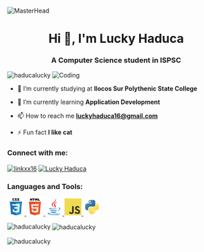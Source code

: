 ![MasterHead](https://t4.ftcdn.net/jpg/04/46/93/93/360_F_446939375_83iP0UYTg5F9vHl6icZwgrEBHXeXMVaU.jpg)
<h1 align="center">Hi 👋, I'm Lucky Haduca</h1>
<h3 align="center">A Computer Science student in ISPSC</h3>
<img align="right" alt="Coding" width="400" src="https://cdn.dribbble.com/users/730703/screenshots/6581243/avento.gif">

<p align="left"> <img src="https://komarev.com/ghpvc/?username=haducalucky&label=Profile%20views&color=0e75b6&style=flat" alt="haducalucky" /> </p>

- 🔭 I’m currently studying at **Ilocos Sur Polythenic State College**

- 🌱 I’m currently learning **Application Development**

- 📫 How to reach me **luckyhaduca16@gmail.com**

- ⚡ Fun fact **I like cat**

<h3 align="left">Connect with me:</h3>
<p align="left">
<a href="https://instagram.com/linkxx16" target="blank"><img align="center" src="https://raw.githubusercontent.com/rahuldkjain/github-profile-readme-generator/master/src/images/icons/Social/instagram.svg" alt="linkxx16" height="30" width="40" /></a>
<a href="https://discord.gg/Lucky Haduca" target="blank"><img align="center" src="https://raw.githubusercontent.com/rahuldkjain/github-profile-readme-generator/master/src/images/icons/Social/discord.svg" alt="Lucky Haduca" height="30" width="40" /></a>
</p>

<h3 align="left">Languages and Tools:</h3>
<p align="left"> <a href="https://www.w3schools.com/css/" target="_blank" rel="noreferrer"> <img src="https://raw.githubusercontent.com/devicons/devicon/master/icons/css3/css3-original-wordmark.svg" alt="css3" width="40" height="40"/> </a> <a href="https://www.w3.org/html/" target="_blank" rel="noreferrer"> <img src="https://raw.githubusercontent.com/devicons/devicon/master/icons/html5/html5-original-wordmark.svg" alt="html5" width="40" height="40"/> </a> <a href="https://www.java.com" target="_blank" rel="noreferrer"> <img src="https://raw.githubusercontent.com/devicons/devicon/master/icons/java/java-original.svg" alt="java" width="40" height="40"/> </a> <a href="https://developer.mozilla.org/en-US/docs/Web/JavaScript" target="_blank" rel="noreferrer"> <img src="https://raw.githubusercontent.com/devicons/devicon/master/icons/javascript/javascript-original.svg" alt="javascript" width="40" height="40"/> </a> <a href="https://www.python.org" target="_blank" rel="noreferrer"> <img src="https://raw.githubusercontent.com/devicons/devicon/master/icons/python/python-original.svg" alt="python" width="40" height="40"/> </a> </p>

<p><img align="left" src="https://github-readme-stats.vercel.app/api/top-langs?username=haducalucky&show_icons=true&locale=en&layout=compact" alt="haducalucky" /></p>

<p>&nbsp;<img align="center" src="https://github-readme-stats.vercel.app/api?username=haducalucky&show_icons=true&locale=en" alt="haducalucky" /></p>

<p><img align="center" src="https://github-readme-streak-stats.herokuapp.com/?user=haducalucky&" alt="haducalucky" /></p>
